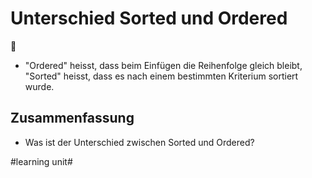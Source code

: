 # Unterschied Sorted und Ordered
🎱

- "Ordered" heisst, dass beim Einfügen die Reihenfolge gleich bleibt, "Sorted" heisst, dass es nach einem bestimmten Kriterium sortiert wurde.

## Zusammenfassung
- Was ist der Unterschied zwischen Sorted und Ordered?


#learning unit#